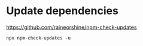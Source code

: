 # Update dependencies

https://github.com/raineorshine/npm-check-updates

```console
npx npm-check-updates -u
```
